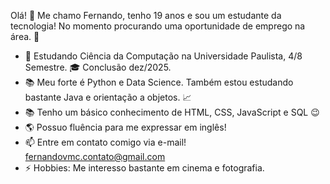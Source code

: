 Olá! 👋 Me chamo Fernando, tenho 19 anos e sou um estudante da tecnologia!
No momento procurando uma oportunidade de emprego na área. 👀

- 🏫 Estudando Ciência da Computação na Universidade Paulista, 4/8 Semestre. 🎓 Conclusão dez/2025.
- 📚 Meu forte é Python e Data Science. Também estou estudando bastante Java e orientação a objetos. 📈 
- 📚 Tenho um básico conhecimento de HTML, CSS, JavaScript e SQL 😉
- 🌎 Possuo fluência para me expressar em inglês!
- 📫 Entre em contato comigo via e-mail! fernandovmc.contato@gmail.com
- ⚡ Hobbies: Me interesso bastante em cinema e fotografia.
